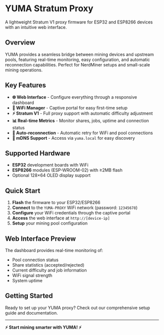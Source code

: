 # YUMA Stratum Proxy

A lightweight Stratum V1 proxy firmware for ESP32 and ESP8266 devices with an intuitive web interface.

## Overview

YUMA provides a seamless bridge between mining devices and upstream pools, featuring real-time monitoring, easy configuration, and automatic reconnection capabilities. Perfect for NerdMiner setups and small-scale mining operations.

## Key Features

- **🌐 Web Interface** - Configure everything through a responsive dashboard
- **📶 WiFi Manager** - Captive portal for easy first-time setup
- **⚡ Stratum V1** - Full proxy support with automatic difficulty adjustment
- **📊 Real-time Metrics** - Monitor shares, jobs, uptime and connection status
- **🔄 Auto-reconnection** - Automatic retry for WiFi and pool connections
- **📡 mDNS Support** - Access via `yuma.local` for easy discovery

## Supported Hardware

- **ESP32** development boards with WiFi
- **ESP8266** modules (ESP-WROOM-02) with ≥2MB flash
- Optional 128×64 OLED display support

## Quick Start

1. **Flash** the firmware to your ESP32/ESP8266
2. **Connect** to the `YUMA-PROXY` WiFi network (password: `12345678`)
3. **Configure** your WiFi credentials through the captive portal
4. **Access** the web interface at `http://[device-ip]`
5. **Setup** your mining pool configuration

## Web Interface Preview

The dashboard provides real-time monitoring of:
- Pool connection status
- Share statistics (accepted/rejected)
- Current difficulty and job information
- WiFi signal strength
- System uptime

## Getting Started

Ready to set up your YUMA proxy? Check out our comprehensive setup guide and documentation.

---

**⚡ Start mining smarter with YUMA! ⚡**